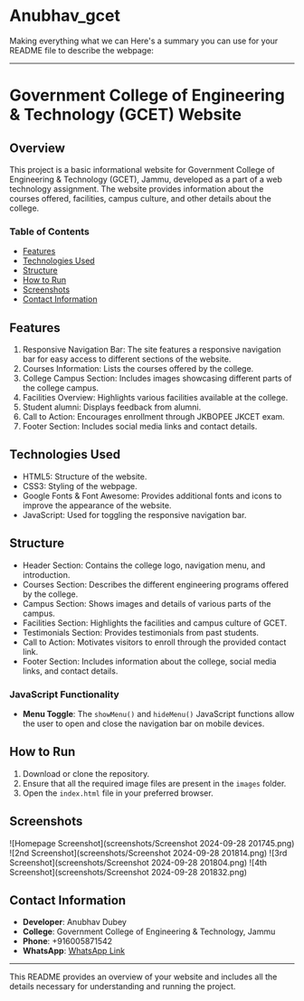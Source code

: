 # Anubhav_gcet
Making everything what we can
Here's a summary you can use for your README file to describe the webpage:

---

# Government College of Engineering & Technology (GCET) Website

## Overview

This project is a basic informational website for Government College of Engineering & Technology (GCET), Jammu, developed as a part of a web technology assignment. The website provides information about the courses offered, facilities, campus culture, and other details about the college. 

### Table of Contents

- [Features](#features)
- [Technologies Used](#technologies-used)
- [Structure](#structure)
- [How to Run](#how-to-run)
- [Screenshots](#screenshots)
- [Contact Information](#contact-information)

## Features

1. Responsive Navigation Bar: The site features a responsive navigation bar for easy access to different sections of the website.
2. Courses Information: Lists the courses offered by the college.
3. College Campus Section: Includes images showcasing different parts of the college campus.
4. Facilities Overview: Highlights various facilities available at the college.
5. Student alumni: Displays feedback from alumni.
6. Call to Action: Encourages enrollment through JKBOPEE JKCET exam.
7. Footer Section: Includes social media links and contact details.

## Technologies Used

- HTML5: Structure of the website.
- CSS3: Styling of the webpage.
- Google Fonts & Font Awesome: Provides additional fonts and icons to improve the appearance of the website.
- JavaScript: Used for toggling the responsive navigation bar.

## Structure

- Header Section: Contains the college logo, navigation menu, and introduction.
- Courses Section: Describes the different engineering programs offered by the college.
- Campus Section: Shows images and details of various parts of the campus.
- Facilities Section: Highlights the facilities and campus culture of GCET.
- Testimonials Section: Provides testimonials from past students.
- Call to Action: Motivates visitors to enroll through the provided contact link.
- Footer Section: Includes information about the college, social media links, and contact details.

### JavaScript Functionality

- **Menu Toggle**: The `showMenu()` and `hideMenu()` JavaScript functions allow the user to open and close the navigation bar on mobile devices.

## How to Run

1. Download or clone the repository.
2. Ensure that all the required image files are present in the `images` folder.
3. Open the `index.html` file in your preferred browser.

## Screenshots
![Homepage Screenshot](screenshots/Screenshot 2024-09-28 201745.png)
![2nd Screenshot](screenshots/Screenshot 2024-09-28 201814.png)
![3rd Screenshot](screenshots/Screenshot 2024-09-28 201804.png)
![4th Screenshot](screenshots/Screenshot 2024-09-28 201832.png)


## Contact Information

- **Developer**: Anubhav Dubey
- **College**: Government College of Engineering & Technology, Jammu
- **Phone**: +916005871542
- **WhatsApp**: [WhatsApp Link](https://chat.whatsapp.com/FnhzBpbdbBIJX1i3jmC88X)

---

This README provides an overview of your website and includes all the details necessary for understanding and running the project.

